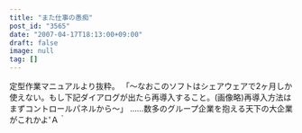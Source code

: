 ```yaml
---
title: "また仕事の愚痴"
post_id: "3565"
date: "2007-04-17T18:13:00+09:00"
draft: false
image: null
tag: []
---
```



定型作業マニュアルより抜粋。 「～なおこのソフトはシェアウェアで2ヶ月しか使えない。もし下記ダイアログが出たら再導入すること。(画像略)再導入方法はまずコントロールパネルから～」 ……数多のグループ企業を抱える天下の大企業がこれかよ'Ａ｀
